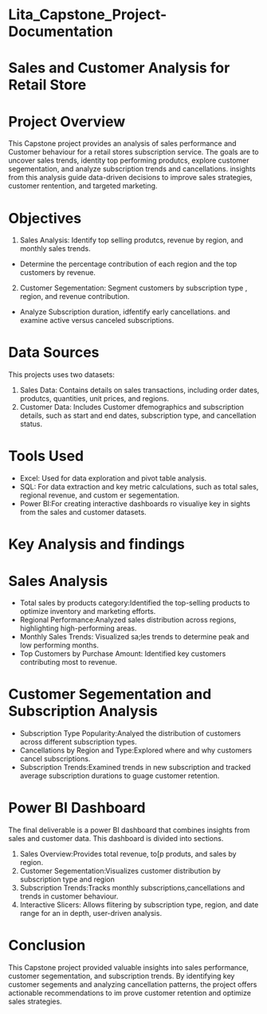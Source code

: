 # Lita_Capstone_Project-Documentation

# Sales and Customer Analysis for Retail Store

# Project Overview

This Capstone project provides an analysis of sales performance and Customer behaviour for a retail stores subscription service. The goals are to uncover sales trends, identity top performing produtcs, explore customer segementation, and analyze subscription trends and cancellations. insights from this analysis guide data-driven decisions to improve sales strategies, customer rentention, and targeted marketing.

# Objectives

1. Sales Analysis: Identify top selling produtcs, revenue by region, and monthly sales trends.
- Determine the percentage contribution of each region and the top customers by revenue.

2. Customer Segementation: Segment customers by subscription type , region, and revenue contribution.
-  Analyze Subscription duration, idfentify early cancellations. and examine active versus canceled subscriptions.

  #  Data Sources

  This projects uses two datasets:

  1. Sales Data: Contains details on sales transactions, including order dates, produtcs, quantities, unit prices, and regions.
  2. Customer Data: Includes Customer dfemographics and subscription details, such as start and end dates, subscription type, and cancellation status.

  # Tools Used

  - Excel: Used for data exploration and pivot table analysis.
  - SQL: For data extraction and key metric calculations, such as total sales, regional revenue, and custom er segementation.
  - Power BI:For creating interactive dashboards ro visualiye key in sights from the sales and customer datasets.

  # Key Analysis and findings

  # Sales Analysis

  - Total sales by products category:Identified the top-selling products to optimize inventory and marketing efforts.
  - Regional Performance:Analyzed sales distribution across regions, highlighting high-performing areas.
  - Monthly Sales Trends: Visualized sa;les trends to determine peak and low performing months.
  - Top Customers by Purchase Amount: Identified key customers contributing most to revenue.

  # Customer Segementation and Subscription Analysis

  - Subscription Type Popularity:Analyed the distribution of customers across different subscription types.
  - Cancellations by Region and Type:Explored where and why customers cancel subscriptions.
  - Subscription Trends:Examined trends in new subscription and tracked average subscription durations to guage customer retention.

  # Power BI Dashboard

  The final deliverable is a power BI dashboard that combines insights from sales and customer data. This dashboard is divided into sections.

   1. Sales Overview:Provides total revenue, to[p produts, and sales by region.
   2. Customer Segementation:Visualizes customer distribution by subscription type and region
   3. Subscription Trends:Tracks monthly subscriptions,cancellations and trends in customer behaviour.
   4. Interactive Slicers: Allows flitering by subscription type, region, and date range for an in depth, user-driven analysis.

   # Conclusion

  This Capstone project provided valuable insights into sales performance, customer segementation, and subscription trends. By identifying key customer segements  and analyzing cancellation patterns, the project offers actionable recommendations to im prove customer retention and optimize sales strategies.
